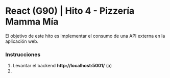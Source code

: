 # React (G90) | Hito 4 - Pizzería Mamma Mía
El objetivo de este hito es implementar el consumo de una API externa en la aplicación web.

###  Instrucciones

1. Levantar el backend **http://localhost:5001/**
        (a)
2. 


